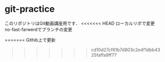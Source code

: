 # git-practice
このリポジトリはGit動画講座用です．
<<<<<<< HEAD
ローカルリポで変更
no-fast-farwerdでブランチの変更

<!-- conflictブランチで変更
>>>>>>> conflict -->
=======
Githib上で更新
>>>>>>> cd10d27cf61b7d803c2e4f1dbb4325faffa9ff77
